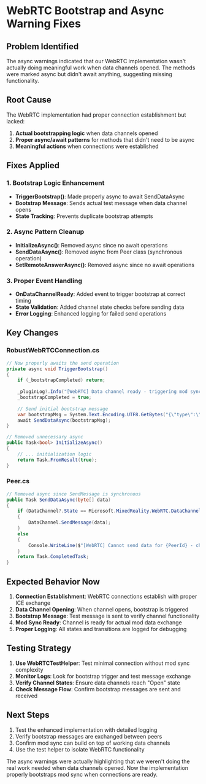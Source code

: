 # WebRTC Bootstrap and Async Warning Fixes

## Problem Identified
The async warnings indicated that our WebRTC implementation wasn't actually doing meaningful work when data channels opened. The methods were marked async but didn't await anything, suggesting missing functionality.

## Root Cause
The WebRTC implementation had proper connection establishment but lacked:
1. **Actual bootstrapping logic** when data channels opened
2. **Proper async/await patterns** for methods that didn't need to be async
3. **Meaningful actions** when connections were established

## Fixes Applied

### 1. Bootstrap Logic Enhancement
- **TriggerBootstrap()**: Made properly async to await SendDataAsync
- **Bootstrap Message**: Sends actual test message when data channel opens
- **State Tracking**: Prevents duplicate bootstrap attempts

### 2. Async Pattern Cleanup
- **InitializeAsync()**: Removed async since no await operations
- **SendDataAsync()**: Removed async from Peer class (synchronous operation)
- **SetRemoteAnswerAsync()**: Removed async since no await operations

### 3. Proper Event Handling
- **OnDataChannelReady**: Added event to trigger bootstrap at correct timing
- **State Validation**: Added channel state checks before sending data
- **Error Logging**: Enhanced logging for failed send operations

## Key Changes

### RobustWebRTCConnection.cs
```csharp
// Now properly awaits the send operation
private async void TriggerBootstrap()
{
    if (_bootstrapCompleted) return;
    
    _pluginLog?.Info("[WebRTC] Data channel ready - triggering mod sync bootstrap");
    _bootstrapCompleted = true;
    
    // Send initial bootstrap message
    var bootstrapMsg = System.Text.Encoding.UTF8.GetBytes("{\"type\":\"bootstrap\",\"message\":\"ready\"}");
    await SendDataAsync(bootstrapMsg);
}

// Removed unnecessary async
public Task<bool> InitializeAsync()
{
    // ... initialization logic
    return Task.FromResult(true);
}
```

### Peer.cs
```csharp
// Removed async since SendMessage is synchronous
public Task SendDataAsync(byte[] data)
{
    if (DataChannel?.State == Microsoft.MixedReality.WebRTC.DataChannel.ChannelState.Open)
    {
        DataChannel.SendMessage(data);
    }
    else
    {
        Console.WriteLine($"[WebRTC] Cannot send data for {PeerId} - channel state: {DataChannel?.State}");
    }
    return Task.CompletedTask;
}
```

## Expected Behavior Now

1. **Connection Establishment**: WebRTC connections establish with proper ICE exchange
2. **Data Channel Opening**: When channel opens, bootstrap is triggered
3. **Bootstrap Message**: Test message is sent to verify channel functionality
4. **Mod Sync Ready**: Channel is ready for actual mod data exchange
5. **Proper Logging**: All states and transitions are logged for debugging

## Testing Strategy

1. **Use WebRTCTestHelper**: Test minimal connection without mod sync complexity
2. **Monitor Logs**: Look for bootstrap trigger and test message exchange
3. **Verify Channel States**: Ensure data channels reach "Open" state
4. **Check Message Flow**: Confirm bootstrap messages are sent and received

## Next Steps

1. Test the enhanced implementation with detailed logging
2. Verify bootstrap messages are exchanged between peers
3. Confirm mod sync can build on top of working data channels
4. Use the test helper to isolate WebRTC functionality

The async warnings were actually highlighting that we weren't doing the real work needed when data channels opened. Now the implementation properly bootstraps mod sync when connections are ready.